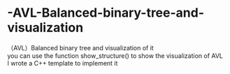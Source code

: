# -AVL-Balanced-binary-tree-and-visualization
（AVL）Balanced binary tree and visualization of it  <br>
you can use the function show_structure() to show the visualization of AVL  <br>
I wrote a C++ template to implement it   <br>
